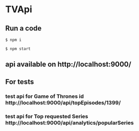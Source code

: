 # TVApi
## Run a code
```
$ npm i
```
```
$ npm start
```
## api available on http://localhost:9000/

## For tests
### test api for Game of Thrones id http://localhost:9000/api/topEpisodes/1399/
### test api for Top requested Series http://localhost:9000/api/analytics/popularSeries

